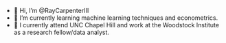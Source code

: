 - 👋 Hi, I’m @RayCarpenterIII
- 🌱 I’m currently learning machine learning techniques and econometrics.
- 💞️ I currently attend UNC Chapel Hill and work at the Woodstock Institute as a research fellow/data analyst.

<!---
RayCarpenterIII/RayCarpenterIII is a ✨ special ✨ repository because its `README.md` (this file) appears on your GitHub profile.
You can click the Preview link to take a look at your changes.
--->
